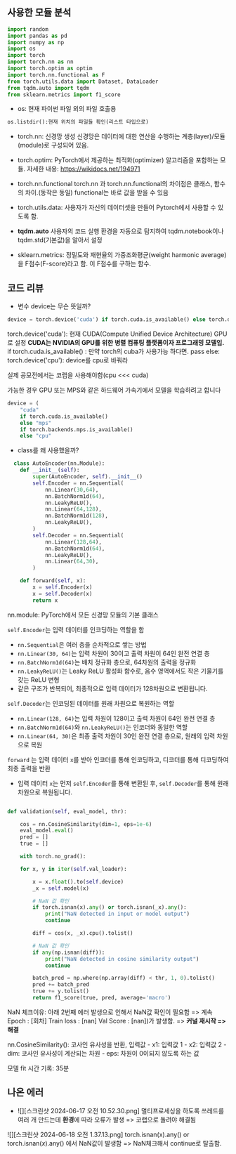 ## 사용한 모듈 분석

```python
import random
import pandas as pd
import numpy as np
import os
import torch
import torch.nn as nn
import torch.optim as optim
import torch.nn.functional as F
from torch.utils.data import Dataset, DataLoader
from tqdm.auto import tqdm
from sklearn.metrics import f1_score
```

- os: 현재 파이썬 파일 외의 파일 호출용

```python
os.listdir():현재 위치의 파일들 확인(리스트 타입으로)
```

- torch.nn: 신경망 생성
  신경망은 데이터에 대한 연산을 수행하는 계층(layer)/모듈(module)로 구성되어 있음.

- torch.optim: PyTorch에서 제공하는 최적화(optimizer) 알고리즘을 포함하는 모듈.
  자세한 내용: https://wikidocs.net/194971

- torch.nn.functional
  torch.nn 과 torch.nn.functional의 차이점은 클래스, 함수의 차이.(동작은 동일)
  functional는 바로 값을 받을 수 있음

- torch.utils.data: 사용자가 자신의 데이터셋을 만들어 Pytorch에서 사용할 수 있도록 함.

- **tqdm.auto** 사용자의 코드 실행 환경을 자동으로 탐지하여 tqdm.notebook이나 tqdm.std(기본값)을 알아서 설정

- sklearn.metrics:
  정밀도와 재현율의 가중조화평균(weight harmonic average)을 F점수(F-score)라고 함.
  이 F점수를 구하는 함수.

## 코드 리뷰

- 변수 device는 무슨 뜻일까?

```python
device = torch.device('cuda') if torch.cuda.is_available() else torch.device('cpu')
```

torch.device('cuda'): 현재 CUDA(Compute Unified Device Architecture) GPU로 설정 **CUDA는 NVIDIA의 GPU를 위한 병렬 컴퓨팅 플랫폼이자 프로그래밍 모델입.**
if torch.cuda.is_available() : 만약 torch의 cuba가 사용가능 하다면. pass
else: torch.device('cpu'): device를 cpu로 바꿔라

실제 공모전에서는 코랩을 사용해야함(cpu <<< cuda)

가능한 경우 GPU 또는 MPS와 같은 하드웨어 가속기에서 모델을 학습하려고 합니다

```python
device = (
    "cuda"
    if torch.cuda.is_available()
    else "mps"
    if torch.backends.mps.is_available()
    else "cpu"
```

- class를 왜 사용했을까?

```python
  class AutoEncoder(nn.Module):
    def __init__(self):
        super(AutoEncoder, self).__init__()
        self.Encoder = nn.Sequential(
            nn.Linear(30,64),
            nn.BatchNorm1d(64),
            nn.LeakyReLU(),
            nn.Linear(64,128),
            nn.BatchNorm1d(128),
            nn.LeakyReLU(),
        )
        self.Decoder = nn.Sequential(
            nn.Linear(128,64),
            nn.BatchNorm1d(64),
            nn.LeakyReLU(),
            nn.Linear(64,30),
        )

    def forward(self, x):
        x = self.Encoder(x)
        x = self.Decoder(x)
        return x
```

nn.module: PyTorch에서 모든 신경망 모듈의 기본 클래스

`self.Encoder`는 입력 데이터를 인코딩하는 역할을 함

- `nn.Sequential`은 여러 층을 순차적으로 쌓는 방법
- `nn.Linear(30, 64)`는 입력 차원이 30이고 출력 차원이 64인 완전 연결 층
- `nn.BatchNorm1d(64)`는 배치 정규화 층으로, 64차원의 출력을 정규화
- `nn.LeakyReLU()`는 Leaky ReLU 활성화 함수로, 음수 영역에서도 작은 기울기를 갖는 ReLU 변형
- 같은 구조가 반복되어, 최종적으로 입력 데이터가 128차원으로 변환됩니다.

`self.Decoder`는 인코딩된 데이터를 원래 차원으로 복원하는 역할

- `nn.Linear(128, 64)`는 입력 차원이 128이고 출력 차원이 64인 완전 연결 층
- `nn.BatchNorm1d(64)`와 `nn.LeakyReLU()`는 인코더와 동일한 역할
- `nn.Linear(64, 30)`은 최종 출력 차원이 30인 완전 연결 층으로, 원래의 입력 차원으로 복원

`forward` 는 입력 데이터 `x`를 받아 인코더를 통해 인코딩하고, 디코더를 통해 디코딩하여 최종 출력을 반환

- 입력 데이터 `x`는 먼저 `self.Encoder`를 통해 변환된 후, `self.Decoder`를 통해 원래 차원으로 복원됩니다.

```python

def validation(self, eval_model, thr):

	cos = nn.CosineSimilarity(dim=1, eps=1e-6)
	eval_model.eval()
	pred = []
	true = []

	with torch.no_grad():

	for x, y in iter(self.val_loader):

		x = x.float().to(self.device)
		_x = self.model(x)

		# NaN 값 확인
		if torch.isnan(x).any() or torch.isnan(_x).any():
			print("NaN detected in input or model output")
			continue

		diff = cos(x, _x).cpu().tolist()

		# NaN 값 확인
		if any(np.isnan(diff)):
			print("NaN detected in cosine similarity output")
			continue

		batch_pred = np.where(np.array(diff) < thr, 1, 0).tolist()
		pred += batch_pred
		true += y.tolist()
		return f1_score(true, pred, average='macro')
```

NaN 체크이유: 아래 2번째 에러 발생으로 인해서 NaN값 확인이 필요함
=> 계속 Epoch : [회차] Train loss : [nan] Val Score : [nan])가 발생함. => **커널 재시작 => 해결**

nn.CosineSimilarity(): 코사인 유사성을 반환,
입력값 - x1: 입력값 1 - x2: 입력값 2 - dim: 코사인 유사성이 계산되는 차원 - eps: 차원이 0이되지 않도록 하는 값

모델 fit 시간 기록: 35분

## 나온 에러

- ![][스크린샷 2024-06-17 오전 10.52.30.png]
  멀티프로세싱을 하도록 쓰레드를 여러 개 만드는데 **환경**에 따라 오류가 발생
  => 코랩으로 돌려야 해결됨

![][스크린샷 2024-06-18 오전 1.37.13.png]
torch.isnan(x).any() or torch.isnan(_x_).any() 에서 NaN값이 발생함
=> NaN체크해서 continue로 탈출함.
